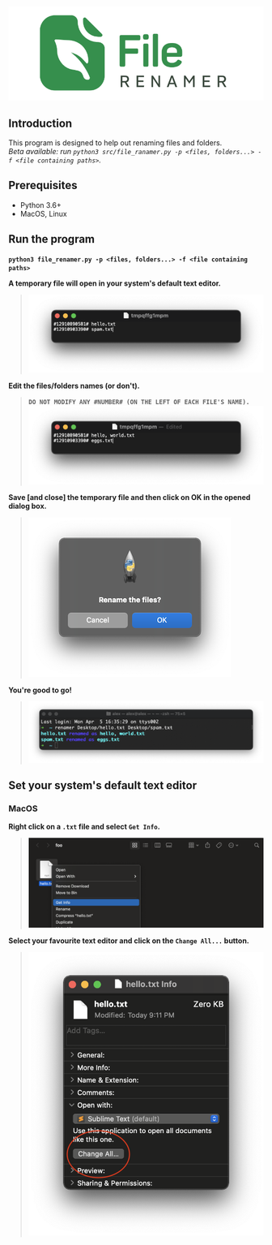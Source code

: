 ![Logo](/misc/logo.png)

## Introduction
This program is designed to help out renaming files and folders.  
_Beta available: run `python3 src/file_ranamer.py -p <files, folders...> -f <file containing paths>`._

## Prerequisites
- Python 3.6+
- MacOS, Linux

## Run the program
__`python3 file_renamer.py -p <files, folders...> -f <file containing paths>`__

__A temporary file will open in your system's default text editor.__
> ![TempFileOriginalNames](/misc/temp_original_names.png)

__Edit the files/folders names (or don't).__
> __`DO NOT MODIFY ANY #NUMBER# (ON THE LEFT OF EACH FILE'S NAME).`__
> ![TempFileEditedNames](/misc/temp_edited_names.png)

__Save [and close] the temporary file and then click on OK in the opened dialog box.__
> ![DialogBox](/misc/dialog_box.png)

__You're good to go!__
> ![CLI_Output](/misc/cli_output.png)

## Set your system's default text editor

### MacOS

__Right click on a `.txt` file and select `Get Info`.__
> ![FileContextualMenuMac](/misc/text_file_contextual_menu_mac.png)

__Select your favourite text editor and click on the `Change All...` button.__
> ![GetInfoWindowMac](/misc/get_info_window_mac.png)
